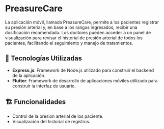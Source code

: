 # PreasureCare

La aplicación móvil, llamada PreasureCare, permite a los pacientes registrar su presión arterial y, en base a los rangos ingresados, recibir una dosificación recomendada. Los doctores pueden acceder a un panel de visualización para revisar el historial de presión arterial de todos los pacientes, facilitando el seguimiento y manejo de tratamientos.

## 🔧 Tecnologías Utilizadas

- **Express.js**: Framework de Node.js utilizado para construir el backend de la aplicación.
- **Flutter**: Framework de desarrollo de aplicaciones móviles utilizado para construir la interfaz de usuario.

## 🏗 Funcionalidades

- Control de la presion arterial de los paciente.
- Visualización del historial de registros.